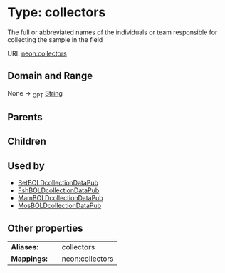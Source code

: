
# Type: collectors


The full or abbreviated names of the individuals or team responsible for collecting the sample in the field

URI: [neon:collectors](https://data.neonscience.org/collectors)


## Domain and Range

None ->  <sub>OPT</sub> [String](types/String.md)

## Parents


## Children


## Used by

 * [BetBOLDcollectionDataPub](BetBOLDcollectionDataPub.md)
 * [FshBOLDcollectionDataPub](FshBOLDcollectionDataPub.md)
 * [MamBOLDcollectionDataPub](MamBOLDcollectionDataPub.md)
 * [MosBOLDcollectionDataPub](MosBOLDcollectionDataPub.md)

## Other properties

|  |  |  |
| --- | --- | --- |
| **Aliases:** | | collectors |
| **Mappings:** | | neon:collectors |

